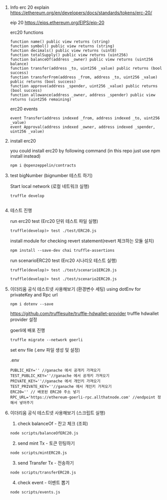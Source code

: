 1. Info
    erc 20 explain
    https://ethereum.org/en/developers/docs/standards/tokens/erc-20/

    eip 20
    https://eips.ethereum.org/EIPS/eip-20

    erc20 functions
    ```
    function name() public view returns (string)
    function symbol() public view returns (string)
    function decimals() public view returns (uint8)
    function totalSupply() public view returns (uint256)
    function balanceOf(address _owner) public view returns (uint256 balance)
    function transfer(address _to, uint256 _value) public returns (bool success)
    function transferFrom(address _from, address _to, uint256 _value) public returns (bool success)
    function approve(address _spender, uint256 _value) public returns (bool success)
    function allowance(address _owner, address _spender) public view returns (uint256 remaining)

    ```

    erc20 events
    ```
    event Transfer(address indexed _from, address indexed _to, uint256 _value)
    event Approval(address indexed _owner, address indexed _spender, uint256 _value)
    ```

2. install erc20

    you could install erc20 by following command (in this repo just use npm install instead)
    ```
    npm i @openzeppelin/contracts
    ```    

3. test bigNumber (bignumber 테스트 하기)

    Start local network (로컬 네트워크 실행)
    ```
    truffle develop
    ```

    ```
4. 테스트 진행

    run erc20 test (Erc20 단위 테스트 파일 실행)
    ```
    truffle(develop)> test ./test/ERC20.js
    ```

    install module for checking revert statement(revert 체크하는 모듈 설치)
    ```
    npm install --save-dev chai truffle-assertions
    ```

    run scenarioERC20 test (Erc20 시나리오 테스트 실행)
    ```
    truffle(develop)> test ./test/scenario1ERC20.js
    ```
    ```
    truffle(develop)> test ./test/scenario2ERC20.js
    ```
5. 이더리움 공식 테스트넷 사용해보기 (환경변수 세팅)
    using dotEnv for privateKey and Rpc url
    ```
    npm i dotenv --save
    ```

    https://github.com/trufflesuite/truffle-hdwallet-provider
    truffle hdwallet provider 설정

    goerli에 배포 진행
    ```
    truffle migrate --network goerli
    ```

    set env file (.env 파일 생성 및 설정)

    .env
    ```
    PUBLIC_KEY='' //ganache 에서 공개키 가져오기
    TEST_PUBLIC_KEY=''//ganache 에서 공개키 가져오기
    PRIVATE_KEY=''//ganache 에서 개인키 가져오기
    TEST_PRIVATE_KEY=''//ganache 에서 개인키 가져오기
    ERC20='' // 배포된 ERC20 주소 넣기
    RPC_URL='https://ethereum-goerli-rpc.allthatnode.com' //endpoint 정해서 넣어주기
    ```
6. 이더리움 공식 테스트넷 사용해보기 (스크립트 실행)

    1. check balanceOf - 잔고 체크 (조회)
    ```
    node scripts/balanceOfERC20.js
    ```

    2. send mint Tx - 토큰 민팅하기
    ```
    node scripts/mintERC20.js
    ```

    3. send Transfer Tx - 전송하기
    ```
    node scripts/transferERC20.js 
    ```

    4. check event - 이벤트 뽑기
    ```
    node scripts/events.js
    ```
